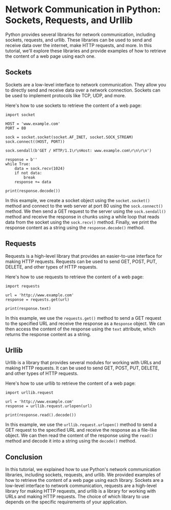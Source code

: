 # Network Communication in Python: Sockets, Requests, and Urllib

Python provides several libraries for network communication, including sockets, requests, and urllib. These libraries can be used to send and receive data over the internet, make HTTP requests, and more. In this tutorial, we'll explore these libraries and provide examples of how to retrieve the content of a web page using each one.

## Sockets

Sockets are a low-level interface to network communication. They allow you to directly send and receive data over a network connection. Sockets can be used to implement protocols like TCP, UDP, and more.

Here's how to use sockets to retrieve the content of a web page:

```
import socket

HOST = 'www.example.com'
PORT = 80

sock = socket.socket(socket.AF_INET, socket.SOCK_STREAM)
sock.connect((HOST, PORT))

sock.sendall(b'GET / HTTP/1.1\r\nHost: www.example.com\r\n\r\n')

response = b''
while True:
    data = sock.recv(1024)
    if not data:
        break
    response += data

print(response.decode())
```

In this example, we create a socket object using the `socket.socket()` method and connect to the web server at port 80 using the `sock.connect()` method. We then send a GET request to the server using the `sock.sendall()` method and receive the response in chunks using a while loop that reads data from the socket using the `sock.recv()` method. Finally, we print the response content as a string using the `response.decode()` method.

## Requests

Requests is a high-level library that provides an easier-to-use interface for making HTTP requests. Requests can be used to send GET, POST, PUT, DELETE, and other types of HTTP requests.

Here's how to use requests to retrieve the content of a web page:


```
import requests

url = 'http://www.example.com'
response = requests.get(url)

print(response.text)
```

In this example, we use the `requests.get()` method to send a GET request to the specified URL and receive the response as a `Response` object. We can then access the content of the response using the `text` attribute, which returns the response content as a string.

## Urllib

Urllib is a library that provides several modules for working with URLs and making HTTP requests. It can be used to send GET, POST, PUT, DELETE, and other types of HTTP requests.

Here's how to use urllib to retrieve the content of a web page:


```
import urllib.request

url = 'http://www.example.com'
response = urllib.request.urlopen(url)

print(response.read().decode())
```
In this example, we use the `urllib.request.urlopen()` method to send a GET request to the specified URL and receive the response as a file-like object. We can then read the content of the response using the `read()` method and decode it into a string using the `decode()` method.

## Conclusion

In this tutorial, we explained how to use Python's network communication libraries, including sockets, requests, and urllib. We provided examples of how to retrieve the content of a web page using each library. Sockets are a low-level interface to network communication, requests are a high-level library for making HTTP requests, and urllib is a library for working with URLs and making HTTP requests. The choice of which library to use depends on the specific requirements of your application.